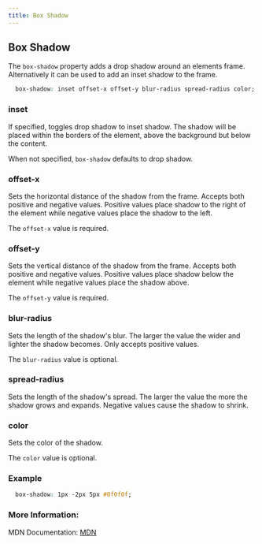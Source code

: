 ```yaml
---
title: Box Shadow
---
```

## Box Shadow

The `box-shadow` property adds a drop shadow around an elements frame. Alternatively it can be used to add an inset shadow to the frame.

```css 
  box-shadow: inset offset-x offset-y blur-radius spread-radius color;
```
### inset

If specified, toggles drop shadow to inset shadow. The shadow will be placed within the borders of the element, above the background but below the content.

When not specified, `box-shadow` defaults to drop shadow.

### offset-x 

Sets the horizontal distance of the shadow from the frame. Accepts both positive and negative values. Positive values place shadow to the right of the element while negative values place the shadow to the left.

The `offset-x` value is required.

### offset-y 

Sets the vertical distance of the shadow from the frame. Accepts both positive and negative values. Positive values place shadow below the element while negative values place the shadow above.

The `offset-y` value is required.


### blur-radius

Sets the length of the shadow's blur. The larger the value the wider and lighter the shadow becomes. Only accepts positive values.

The `blur-radius` value is optional.

### spread-radius

Sets the length of the shadow's spread. The larger the value the more the shadow grows and expands. Negative values cause the shadow to shrink.

### color

Sets the color of the shadow.

The `color` value is optional.


### Example

```css 
  box-shadow: 1px -2px 5px #0f0f0f;
```


### More Information:

MDN Documentation: <a href='https://developer.mozilla.org/en-US/docs/Web/CSS/box-shadow' target='_blank' rel='nofollow'>MDN</a>

